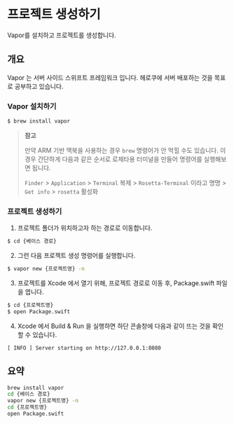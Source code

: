 # 프로젝트 생성하기

Vapor를 설치하고 프로젝트를 생성합니다.

## 개요

Vapor 는 서버 사이드 스위프트 프레임워크 입니다. 헤로쿠에 서버 배포하는 것을 목표로 공부하고 있습니다.

### Vapor 설치하기

```bash
$ brew install vapor
```

> **참고** 
> 
> 만약 ARM 기반 맥북을 사용하는 경우 `brew` 명령어가 안 먹힐 수도 있습니다. 이 경우 간단하게 다음과 같은 순서로 로제타용 터미널을 만들어 명령어를 실행해보면 됩니다.
> 
> `Finder` > `Application` > `Terminal` 복제 > `Rosetta-Terminal` 이라고 명명 > `Get info` > `rosetta` 활성화

### 프로젝트 생성하기

1. 프로젝트 폴더가 위치하고자 하는 경로로 이동합니다. 

```bash
$ cd {베이스 경로}
```

2. 그런 다음 프로젝트 생성 명령어를 실행합니다.

```bash
$ vapor new {프로젝트명} -n
```

3. 프로젝트를 Xcode 에서 열기 위해, 프로젝트 경로로 이동 후, Package.swift 파일을 엽니다.

```bash
$ cd {프로젝트명}
$ open Package.swift
```

4. Xcode 에서 Build & Run 을 실행하면 하단 콘솔창에 다음과 같이 뜨는 것을 확인할 수 있습니다.

```
[ INFO ] Server starting on http://127.0.0.1:8080
```

## 요약

```bash
brew install vapor
cd {베이스 경로}
vapor new {프로젝트명} -n
cd {프로젝트명}
open Package.swift
```


